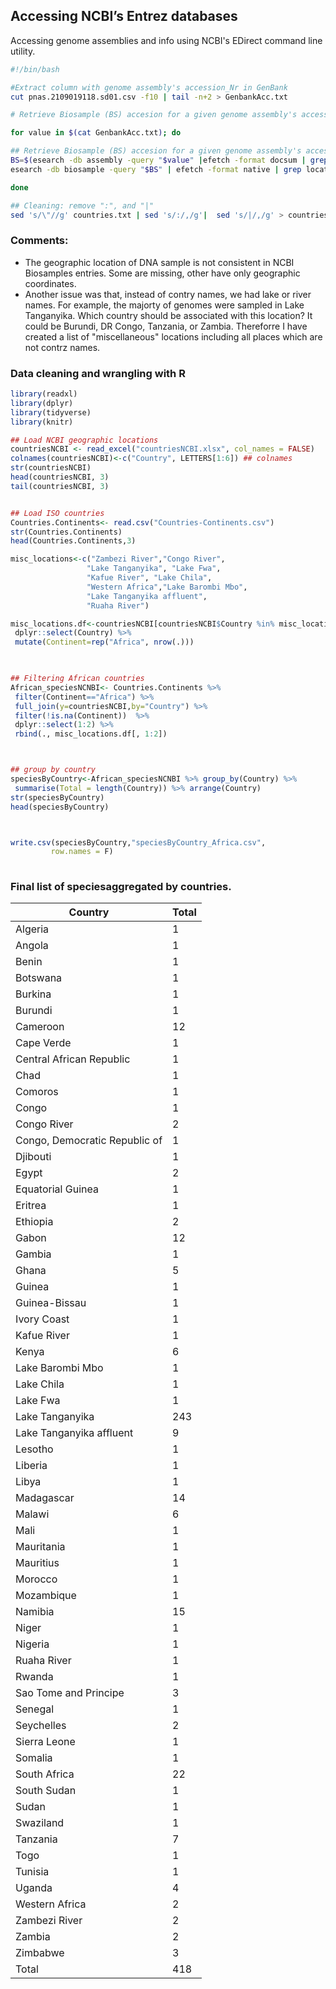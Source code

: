 ## Accessing NCBI’s Entrez databases

Accessing genome assemblies and info using NCBI's EDirect command line utility.

```bash 
#!/bin/bash

#Extract column with genome assembly's accession_Nr in GenBank
cut pnas.2109019118.sd01.csv -f10 | tail -n+2 > GenbankAcc.txt

# Retrieve Biosample (BS) accesion for a given genome assembly's accession_Nr in GenBank

for value in $(cat GenbankAcc.txt); do

## Retrieve Biosample (BS) accesion for a given genome assembly's accession_Nr in GenBank
BS=$(esearch -db assembly -query "$value" |efetch -format docsum | grep BioSampleAccn | cut -f2 -d ">" |cut -f1 -d "<")
esearch -db biosample -query "$BS" | efetch -format native | grep location | cut -f2 -d "=" >> countries.txt

done

## Cleaning: remove ":", and "|"
sed 's/\"//g' countries.txt | sed 's/:/,/g'|  sed 's/|/,/g' > countries_genomes.txt 

```

### Comments:

- The geographic location of DNA sample is not consistent in NCBI  Biosamples entries. Some are missing, other have only geographic coordinates.
-  Another issue was that, instead of contry names, we had lake or river names.
   For example, the majorty of genomes were sampled in Lake Tanganyika. Which country should be associated with this location?
   It could be Burundi, DR Congo, Tanzania, or Zambia. Thereforre I have created a list of "miscellaneous" locations including all places which are not contrz names.
   
  ### Data cleaning and wrangling with R
  
 ```R
library(readxl)
library(dplyr)
library(tidyverse)
library(knitr)

## Load NCBI geographic locations
countriesNCBI <- read_excel("countriesNCBI.xlsx", col_names = FALSE)
colnames(countriesNCBI)<-c("Country", LETTERS[1:6]) ## colnames
str(countriesNCBI)
head(countriesNCBI, 3)
tail(countriesNCBI, 3)


## Load ISO countries
Countries.Continents<- read.csv("Countries-Continents.csv")
str(Countries.Continents)
head(Countries.Continents,3)

misc_locations<-c("Zambezi River","Congo River",
                  "Lake Tanganyika", "Lake Fwa",
                  "Kafue River", "Lake Chila",
                  "Western Africa","Lake Barombi Mbo",
                  "Lake Tanganyika affluent",
                  "Ruaha River")

misc_locations.df<-countriesNCBI[countriesNCBI$Country %in% misc_locations,] %>%
  dplyr::select(Country) %>%
  mutate(Continent=rep("Africa", nrow(.))) 
  


## Filtering African countries 
African_speciesNCNBI<- Countries.Continents %>% 
  filter(Continent=="Africa") %>%
  full_join(y=countriesNCBI,by="Country") %>% 
  filter(!is.na(Continent))  %>%
  dplyr::select(1:2) %>% 
  rbind(., misc_locations.df[, 1:2])



## group by country
speciesByCountry<-African_speciesNCNBI %>% group_by(Country) %>%                           
  summarise(Total = length(Country)) %>% arrange(Country)
str(speciesByCountry)
head(speciesByCountry)



write.csv(speciesByCountry,"speciesByCountry_Africa.csv",
          row.names = F)
          
```

### Final list of speciesaggregated by countries.

| Country                       | Total |
|-------------------------------|-------|
| Algeria                       | 1     |
| Angola                        | 1     |
| Benin                         | 1     |
| Botswana                      | 1     |
| Burkina                       | 1     |
| Burundi                       | 1     |
| Cameroon                      | 12    |
| Cape Verde                    | 1     |
| Central African Republic      | 1     |
| Chad                          | 1     |
| Comoros                       | 1     |
| Congo                         | 1     |
| Congo River                   | 2     |
| Congo, Democratic Republic of | 1     |
| Djibouti                      | 1     |
| Egypt                         | 2     |
| Equatorial Guinea             | 1     |
| Eritrea                       | 1     |
| Ethiopia                      | 2     |
| Gabon                         | 12    |
| Gambia                        | 1     |
| Ghana                         | 5     |
| Guinea                        | 1     |
| Guinea-Bissau                 | 1     |
| Ivory Coast                   | 1     |
| Kafue River                   | 1     |
| Kenya                         | 6     |
| Lake Barombi Mbo              | 1     |
| Lake Chila                    | 1     |
| Lake Fwa                      | 1     |
| Lake Tanganyika               | 243   |
| Lake Tanganyika affluent      | 9     |
| Lesotho                       | 1     |
| Liberia                       | 1     |
| Libya                         | 1     |
| Madagascar                    | 14    |
| Malawi                        | 6     |
| Mali                          | 1     |
| Mauritania                    | 1     |
| Mauritius                     | 1     |
| Morocco                       | 1     |
| Mozambique                    | 1     |
| Namibia                       | 15    |
| Niger                         | 1     |
| Nigeria                       | 1     |
| Ruaha River                   | 1     |
| Rwanda                        | 1     |
| Sao Tome and Principe         | 3     |
| Senegal                       | 1     |
| Seychelles                    | 2     |
| Sierra Leone                  | 1     |
| Somalia                       | 1     |
| South Africa                  | 22    |
| South Sudan                   | 1     |
| Sudan                         | 1     |
| Swaziland                     | 1     |
| Tanzania                      | 7     |
| Togo                          | 1     |
| Tunisia                       | 1     |
| Uganda                        | 4     |
| Western Africa                | 2     |
| Zambezi River                 | 2     |
| Zambia                        | 2     |
| Zimbabwe                      | 3     |
| Total                         | 418   |
